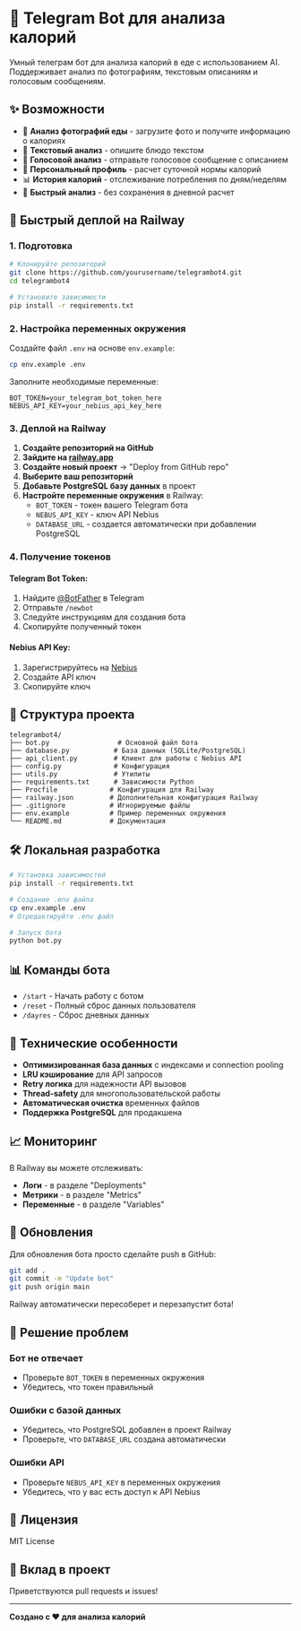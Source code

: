 # 🍕 Telegram Bot для анализа калорий

Умный телеграм бот для анализа калорий в еде с использованием AI. Поддерживает анализ по фотографиям, текстовым описаниям и голосовым сообщениям.

## ✨ Возможности

- 📸 **Анализ фотографий еды** - загрузите фото и получите информацию о калориях
- 📝 **Текстовый анализ** - опишите блюдо текстом
- 🎤 **Голосовой анализ** - отправьте голосовое сообщение с описанием
- 👤 **Персональный профиль** - расчет суточной нормы калорий
- 📊 **История калорий** - отслеживание потребления по дням/неделям
- 🔄 **Быстрый анализ** - без сохранения в дневной расчет

## 🚀 Быстрый деплой на Railway

### 1. Подготовка

```bash
# Клонируйте репозиторий
git clone https://github.com/yourusername/telegrambot4.git
cd telegrambot4

# Установите зависимости
pip install -r requirements.txt
```

### 2. Настройка переменных окружения

Создайте файл `.env` на основе `env.example`:

```bash
cp env.example .env
```

Заполните необходимые переменные:
```env
BOT_TOKEN=your_telegram_bot_token_here
NEBUS_API_KEY=your_nebius_api_key_here
```

### 3. Деплой на Railway

1. **Создайте репозиторий на GitHub**
2. **Зайдите на [railway.app](https://railway.app)**
3. **Создайте новый проект** → "Deploy from GitHub repo"
4. **Выберите ваш репозиторий**
5. **Добавьте PostgreSQL базу данных** в проект
6. **Настройте переменные окружения** в Railway:
   - `BOT_TOKEN` - токен вашего Telegram бота
   - `NEBUS_API_KEY` - ключ API Nebius
   - `DATABASE_URL` - создается автоматически при добавлении PostgreSQL

### 4. Получение токенов

#### Telegram Bot Token:
1. Найдите [@BotFather](https://t.me/botfather) в Telegram
2. Отправьте `/newbot`
3. Следуйте инструкциям для создания бота
4. Скопируйте полученный токен

#### Nebius API Key:
1. Зарегистрируйтесь на [Nebius](https://nebius.com)
2. Создайте API ключ
3. Скопируйте ключ

## 📁 Структура проекта

```
telegrambot4/
├── bot.py                 # Основной файл бота
├── database.py           # База данных (SQLite/PostgreSQL)
├── api_client.py         # Клиент для работы с Nebius API
├── config.py             # Конфигурация
├── utils.py              # Утилиты
├── requirements.txt      # Зависимости Python
├── Procfile             # Конфигурация для Railway
├── railway.json         # Дополнительная конфигурация Railway
├── .gitignore           # Игнорируемые файлы
├── env.example          # Пример переменных окружения
└── README.md            # Документация
```

## 🛠 Локальная разработка

```bash
# Установка зависимостей
pip install -r requirements.txt

# Создание .env файла
cp env.example .env
# Отредактируйте .env файл

# Запуск бота
python bot.py
```

## 📊 Команды бота

- `/start` - Начать работу с ботом
- `/reset` - Полный сброс данных пользователя
- `/dayres` - Сброс дневных данных

## 🔧 Технические особенности

- **Оптимизированная база данных** с индексами и connection pooling
- **LRU кэширование** для API запросов
- **Retry логика** для надежности API вызовов
- **Thread-safety** для многопользовательской работы
- **Автоматическая очистка** временных файлов
- **Поддержка PostgreSQL** для продакшена

## 📈 Мониторинг

В Railway вы можете отслеживать:
- **Логи** - в разделе "Deployments"
- **Метрики** - в разделе "Metrics"
- **Переменные** - в разделе "Variables"

## 🔄 Обновления

Для обновления бота просто сделайте push в GitHub:

```bash
git add .
git commit -m "Update bot"
git push origin main
```

Railway автоматически пересоберет и перезапустит бота!

## 🐛 Решение проблем

### Бот не отвечает
- Проверьте `BOT_TOKEN` в переменных окружения
- Убедитесь, что токен правильный

### Ошибки с базой данных
- Убедитесь, что PostgreSQL добавлен в проект Railway
- Проверьте, что `DATABASE_URL` создана автоматически

### Ошибки API
- Проверьте `NEBUS_API_KEY` в переменных окружения
- Убедитесь, что у вас есть доступ к API Nebius

## 📄 Лицензия

MIT License

## 🤝 Вклад в проект

Приветствуются pull requests и issues!

---

**Создано с ❤️ для анализа калорий**